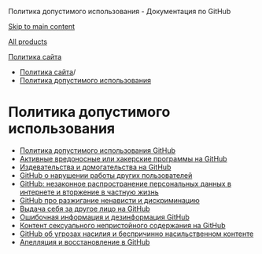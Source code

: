 Политика допустимого использования - Документация по GitHub

[Skip to main content](#main-content)

[All products](/ru)

[Политика сайта](/ru/site-policy)

* [Политика сайта](/ru/site-policy)/
* [Политика допустимого использования](/ru/site-policy/acceptable-use-policies)

Политика допустимого использования
==========

* [Политика допустимого использования GitHub](/ru/site-policy/acceptable-use-policies/github-acceptable-use-policies)
* [Активные вредоносные или хакерские программы на GitHub](/ru/site-policy/acceptable-use-policies/github-active-malware-or-exploits)
* [Издевательства и домогательства на GitHub](/ru/site-policy/acceptable-use-policies/github-bullying-and-harassment)
* [GitHub о нарушении работы других пользователей](/ru/site-policy/acceptable-use-policies/github-disrupting-the-experience-of-other-users)
* [GitHub: незаконное распространение персональных данных в интернете и вторжение в частную жизнь](/ru/site-policy/acceptable-use-policies/github-doxxing-and-invasion-of-privacy)
* [GitHub про разжигание ненависти и дискриминацию](/ru/site-policy/acceptable-use-policies/github-hate-speech-and-discrimination)
* [Выдача себя за другое лицо на GitHub](/ru/site-policy/acceptable-use-policies/github-impersonation)
* [Ошибочная информация и дезинформация GitHub](/ru/site-policy/acceptable-use-policies/github-misinformation-and-disinformation)
* [Контент сексуального непристойного содержания на GitHub](/ru/site-policy/acceptable-use-policies/github-sexually-obscene-content)
* [GitHub об угрозах насилия и беспричинно насильственном контенте](/ru/site-policy/acceptable-use-policies/github-threats-of-violence-and-gratuitously-violent-content)
* [Апелляция и восстановление в GitHub](/ru/site-policy/acceptable-use-policies/github-appeal-and-reinstatement)
